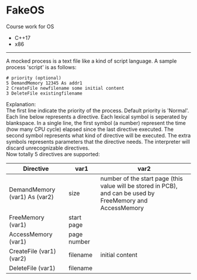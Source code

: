# FakeOS
Course work for OS

* C++17
* x86

***

A mocked process is a text file like a kind of script language. A sample process 'script' is as follows:
```
# priority (optional)
5 DemandMemory 12345 As addr1
2 CreateFile newfilename some initial content
3 DeleteFile existingfilename
```
Explanation:   
The first line indicate the priority of the process. Default priority is 'Normal'.
Each line below represents a directive. Each lexical symbol is seperated by blankspace.
In a single line, the first symbol (a number) represent the time (how many CPU cycle) 
elapsed since the last directive executed. The second symbol represents what kind of 
directive will be executed. The extra symbols represents parameters that the directive needs. 
The interpreter will discard unrecognizable directives.    
Now totally 5 directives are supported:   

Directive                     | var1        | var2
------------------------------|-------------|-------------------------
DemandMemory (var1) As (var2) | size        | number of the start page (this value will be stored in PCB), and can be used by FreeMemory and AccessMemory
FreeMemory (var1)             | start page  |
AccessMemory (var1)           | page number |
CreateFile (var1) (var2)      | filename    | initial content
DeleteFile (var1)             | filename    |
